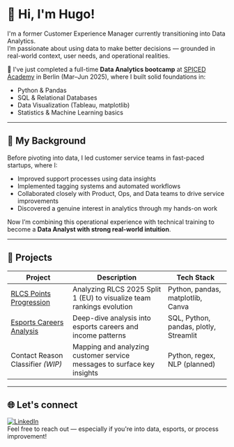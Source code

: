 # 👋 Hi, I'm Hugo!

I'm a former Customer Experience Manager currently transitioning into Data Analytics.  
I’m passionate about using data to make better decisions — grounded in real-world context, user needs, and operational realities.

🎯 I've just completed a full-time **Data Analytics bootcamp** at [SPICED Academy](https://www.spiced-academy.com/) in Berlin (Mar–Jun 2025), where I built solid foundations in:
- Python & Pandas
- SQL & Relational Databases
- Data Visualization (Tableau, matplotlib)
- Statistics & Machine Learning basics

---

## 🧠 My Background

Before pivoting into data, I led customer service teams in fast-paced startups, where I:
- Improved support processes using data insights  
- Implemented tagging systems and automated workflows  
- Collaborated closely with Product, Ops, and Data teams to drive service improvements  
- Discovered a genuine interest in analytics through my hands-on work

Now I’m combining this operational experience with technical training to become a **Data Analyst with strong real-world intuition**.

---

## 📂 Projects

| Project | Description | Tech Stack |
|--------|-------------|------------|
| [RLCS Points Progression](https://github.com/HugoM-V/RLCS_2025_Top_8_EU_Teams/tree/main) | Analyzing RLCS 2025 Split 1 (EU) to visualize team rankings evolution | Python, pandas, matplotlib, Canva |
| [Esports Careers Analysis](https://github.com/HugoM-V/esports-careers-analysis) | Deep-dive analysis into esports careers and income patterns | SQL, Python, pandas, plotly, Streamlit |
| Contact Reason Classifier *(WIP)* | Mapping and analyzing customer service messages to surface key insights | Python, regex, NLP (planned) |
---

## 🌐 Let's connect

[![LinkedIn](https://img.shields.io/badge/LinkedIn-%230077B5.svg?logo=linkedin&logoColor=white)](https://linkedin.com/in/hmaltavacas)  
Feel free to reach out — especially if you're into data, esports, or process improvement!
